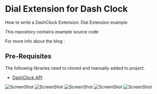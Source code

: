 # Dial Extension for Dash Clock

How to write a DashClock Extension: Dial Extension example

This repository contains example source code

For more info about the blog : 


## Pre-Requisites

The following libraries need to cloned and manually added to project.

 * [DashClock API](http://code.google.com/p/dashclock/wiki/API)
 
![ScreenShot](https://github.com/gabrielemariotti/androiddev/raw/master/DashclockDialExtension/image1.png)
![ScreenShot](https://github.com/gabrielemariotti/androiddev/raw/master/DashclockDialExtension/Image2.png)
![ScreenShot](https://github.com/gabrielemariotti/androiddev/raw/master/DashclockDialExtension/Image3.png)
![ScreenShot](https://github.com/gabrielemariotti/androiddev/raw/master/DashclockDialExtension/Image4.png)
![ScreenShot](https://github.com/gabrielemariotti/androiddev/raw/master/DashclockDialExtension/Image5.png)
